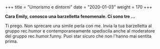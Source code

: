 +++
title = "Umorismo e dintorni"
date = "2020-01-03"
weight = 170
+++

__Cara Emily, conosco una barzelletta fenomenale. Ci sono tre ...__

Ti prego. Non sprecare una simile perla con me. Invia la tua barzelletta al gruppo rec.humor e contemporaneamente spediscila anche al moderatore del gruppo rec.humor.funny. Puoi star sicuro che non l'hanno mai sentita prima.
